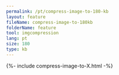 ```yaml
---
permalink: /pt/compress-image-to-180-kb
layout: feature
fileName: compress-image-to-180kb
folderName: feature
tool: imgcompression
lang: pt
size: 180
type: kb
---
```


{%- include compress-image-to-X.html -%}

